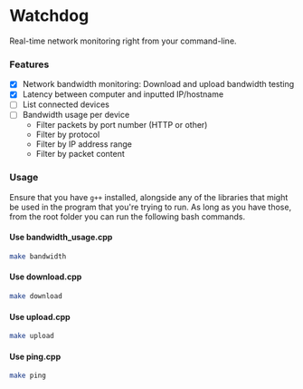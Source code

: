 # Watchdog

Real-time network monitoring right from your command-line.

### Features
- [x] Network bandwidth monitoring: Download and upload bandwidth testing
- [x] Latency between computer and inputted IP/hostname
- [ ] List connected devices
- [ ] Bandwidth usage per device
    - Filter packets by port number (HTTP or other)
    - Filter by protocol
    - Filter by IP address range
    - Filter by packet content

### Usage

Ensure that you have `g++` installed, alongside any of the libraries that might be used in the program that you're trying to run. As long as you have those, from the root folder you can run the following bash commands.


#### Use bandwidth_usage.cpp
```bash
make bandwidth
```

#### Use download.cpp
```bash
make download
```

#### Use upload.cpp
```bash
make upload
```

#### Use ping.cpp
```bash
make ping
```